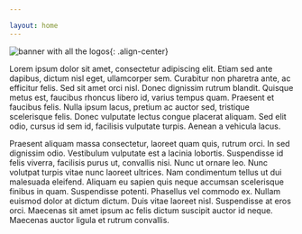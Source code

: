 ```yaml
---

layout: home
---
```

<link rel="stylesheet" href="assets/css/util.css">

![banner with all the logos](/assets/img/banner.png){: .align-center}

Lorem ipsum dolor sit amet, consectetur adipiscing elit. Etiam sed ante dapibus, dictum nisl eget, ullamcorper sem. Curabitur non pharetra ante, ac efficitur felis. Sed sit amet orci nisl. Donec dignissim rutrum blandit. Quisque metus est, faucibus rhoncus libero id, varius tempus quam. Praesent et faucibus felis. Nulla ipsum lacus, pretium ac auctor sed, tristique scelerisque felis. Donec vulputate lectus congue placerat aliquam. Sed elit odio, cursus id sem id, facilisis vulputate turpis. Aenean a vehicula lacus.

Praesent aliquam massa consectetur, laoreet quam quis, rutrum orci. In sed dignissim odio. Vestibulum vulputate est a lacinia lobortis. Suspendisse id felis viverra, facilisis purus ut, convallis nisi. Nunc ut ornare leo. Nunc volutpat turpis vitae nunc laoreet ultrices. Nam condimentum tellus ut dui malesuada eleifend. Aliquam eu sapien quis neque accumsan scelerisque finibus in quam. Suspendisse potenti. Phasellus vel commodo ex. Nullam euismod dolor at dictum dictum. Duis vitae laoreet nisl. Suspendisse at eros orci. Maecenas sit amet ipsum ac felis dictum suscipit auctor id neque. Maecenas auctor ligula et rutrum convallis.

